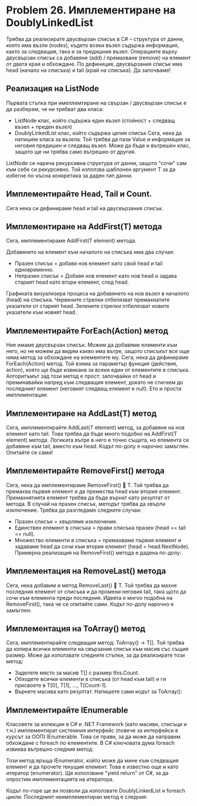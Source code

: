 ﻿# Problem 26. Имплементиране на DoublyLinkedList<T>
Трябва да реализирате двусвързан списък в C# – структура от данни, която има възли (nodes), 
където всеки възел съдържа информация, както за следващия, така и за предишния възел.
Операциите върху двусвързан списък са добавяне (add) / премахване (remove) на елемент от двата края и  обхождане. По дефиниция, двусвързания списък има head (начало на списъка) и tail (край на списъка). Да започваме!

## Реализация на  ListNode<T>
Първата стъпка при имеплемтиране на свързан / двусвързан списък е да разберем, че ни трябват два класа:
- ListNode<T> клас, който съдържа един възел (стойност + следващ възел + преден възел)
- DoublyLinkedList<T> клас, който съдържа целия списък
Сега, нека да напишем класа за възела. Той трябва да пази Value и информация за неговия предишен и следващ възел. Може да бъде и вътрешен клас, защото ще ни трябва само вътрешно от другия.
 
ListNode<T> се нарича рекурсивна структура от данни, защото "сочи" сам към себе си рекурсивно. Той използва шаблонен аргумент T за да избегне по-късна конкретика за даден тип данни.

## Имплементирайте Head, Tail и Count.
Сега нека си дефинираме head и tail на двусвързания списък.
 
## Имплементиране на AddFirst(T) метода
Сега, имплементираме AddFirst(T element) метода.
 
Добавянето на елемент към началото на списъка има два случая:
- Празен списък = добавя нов елемент като свой head и tail едновременно.
- Непразен списък = Добавя нов елемент като нов head и задава старият head като втори елемент, след head.
 
Графиката визуализира процеса на добавянето на нов възел в началото (head) на списъка. Червените стрелки отбелязват премахнатите указатели от старият head. Зелените стрелки отбелязват новите указатели към новият head.

## Имплементирайте ForEach(Action) метод
Ние имаме двусвързан списък. Можем да добавяме елементи към него, но не можем да видим какво има вътре, защото списъкът все още няма метод за обхождане на елементите му. Сега, нека да дефинираме ForEach(Action<T>) метод. Той взема за параметър функция (действие, action), която ще бъде извикана за всеки един от елементите в списъка. Алгоритъмът зад този метод е прост: започвайки от head и преминавайки напред към следващия елемент, докато не стигнем до последният елемент (неговият следващ елемент е null). Ето и проста имплементация:
 
## Имплементиране на AddLast(T) метод
Сега, имплементирайте AddLast(T element) метод, за добавяне на нов елемент като tail. Това трябва да бъде много подобно на AddFirst(T element) метода. Логиката вътре в него е точно същата, но елемента се добавяне към tail, вместо към head. Кодът по-долу е нарочно замъглен. Опитайте се сами!
 
## Имплементирайте RemoveFirst() метода
Сега, нека да имплементираме RemoveFirst()  T. Той трябва да премахва първия елемент и да премества head към втория елемент. Премахнятията елемент трябва да бъде върнат като резултат от метода. В случай на празен списък, методът трябва да хвърли изключение. Трябва да разгледаме следните случаи:
- Празен списък = хвърляме изключение.
- Единствен елемент в списъка = прави списъка празен (head == tail == null).
- Множество елементи в списъка = премахваме първия елемент и задаваме head да сочи към втория елемент (head = head.NextNode).
Примерна реализация на RemoveFirst() метода е дадена по-долу:
 
## Имплементация на RemoveLast() метода
Сега, нека добавим и метод RemoveLast()  T. Той трябва да махне последния елемент от списъка и да промени неговия tail, така щото да сочи към елемента преди последния. Идеята е мнгоо подобна на RemoveFirst(), така че се опитайте сами. Кодът по-долу нарочно е замъглен:
 
## Имплементация на ToArray() метод
Сега, имплементирайте следващия метод: ToArray() -> T[]. Той трябва да копира всички елементи на свързания списък към масив със същия размер. Може да използвате следните стъпки, за да реализирате този метод:
- Заделете място за масив T[] с размер this.Count.
- Обходете всички елементи в списъка (от head към tail) и ги присвоете в T[0], T[1], …, T[Count-1].
- Върнете масива като резултат.
Напишете сами кодът за ToArray():
 
## Имплементирайте IEnumerable<T>
Класовете за колекции в C# и .NET Framework (като масиви, списъци и т.н.) имплементират системния интерфейс (повече за интерфейси в курсът за ООП) IEnumerable<T>. Това се прави, за да може да направим обхождане с foreach по елементите. В C# ключовата дума foreach извиква вътрешно следния метод:
 
Този метод връща IEnumerator<T>, който може да мине към следващия елемент и да прочете текущия елемент. Това е известно още и като итератор (enumerator).
Ще използване "yield return" от C#, за да опростим имплементацията на итератора.
 
Кодът по-горе ще ви позволи да използвате DoublyLinkedList<T> и foreach цикли.
Последният неимплементиран метод е следния:
 

